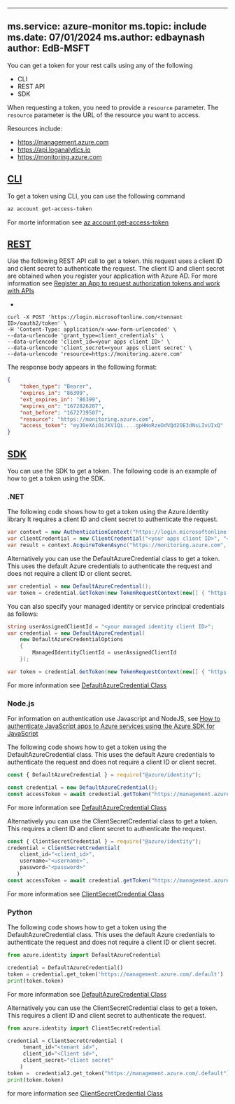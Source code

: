 
---
ms.service: azure-monitor
ms.topic: include
ms.date: 07/01/2024
ms.author: edbaynash
author: EdB-MSFT
---

You can get a token for your rest calls using any of the following 
- CLI
- REST API
- SDK

When requesting a token, you need to provide a `resource` parameter. The `resource` parameter is the URL of the resource you want to access. 

Resources include:
- https://management.azure.com
- https://api.loganalytics.io
- https://monitoring.azure.com 


## [CLI](#tab/cli)

To get a token using CLI, you can use the following command

```bash
az account get-access-token 
```

For morte information see [az account get-access-token](/cli/azure/account?view=azure-cli-latest#az-account-get-access-token)


## [REST](#tab/rest)

Use the following REST API call to get a token.
this request uses a client ID and client secret to authenticate the request. The client ID and client secret are obtained when you register your application with Azure AD. For more information see [Register an App to request authorization tokens and work with APIs](/azure/azure-monitor/logs/api/register-app-for-token?tabs=portal)



- 

```console
curl -X POST 'https://login.microsoftonline.com/<tennant ID>/oauth2/token' \
-H 'Content-Type: application/x-www-form-urlencoded' \
--data-urlencode 'grant_type=client_credentials' \
--data-urlencode 'client_id=<your apps client ID>' \
--data-urlencode 'client_secret=<your apps client secret' \
--data-urlencode 'resource=https://monitoring.azure.com'
```

The response body appears in the following format:

```JSON
{
    "token_type": "Bearer",
    "expires_in": "86399",
    "ext_expires_in": "86399",
    "expires_on": "1672826207",
    "not_before": "1672739507",
    "resource": "https://monitoring.azure.com",
    "access_token": "eyJ0eXAiOiJKV1Qi....gpHWoRzeDdVQd2OE3dNsLIvUIxQ"
}
```

## [SDK](#tab/SDK)

You can use the SDK to get a token. The following code is an example of how to get a token using the SDK.

### .NET

The following code shows how to get a token using the Azure.Identity library It requires a client ID and client secret to authenticate the request. 
```csharp
var context = new AuthenticationContext("https://login.microsoftonline.com/<tennant ID>");
var clientCredential = new ClientCredential("<your apps client ID>", "<your apps client secret>");
var result = context.AcquireTokenAsync("https://monitoring.azure.com", clientCredential).Result;
```    

Alternatively you can use the DefaultAzureCredential class to get a token. This uses the default Azure credentials to authenticate the request and does not require a client ID or client secret.

```csharp
var credential = new DefaultAzureCredential();
var token = credential.GetToken(new TokenRequestContext(new[] { "https://management.azure.com/.default" }));
```


You can also specify your managed identity or service principal credentials as follows:

```csharp
string userAssignedClientId = "<your managed identity client ID>";
var credential = new DefaultAzureCredential(
    new DefaultAzureCredentialOptions
    {
        ManagedIdentityClientId = userAssignedClientId
    });

var token = credential.GetToken(new TokenRequestContext(new[] { "https://management.azure.com/.default" }));

```
For more information see [DefaultAzureCredential Class](/dotnet/api/azure.identity.defaultazurecredential?view=azure-dotnet)


### Node.js

For information on authentication use Javascript and NodeJS,  see [How to authenticate JavaScript apps to Azure services using the Azure SDK for JavaScript](/azure/developer/javascript/sdk/authentication/overview)


The following code shows how to get a token using the DefaultAzureCredential class. This uses the default Azure credentials to authenticate the request and does not require a client ID or client secret.

```javascript
const { DefaultAzureCredential } = require("@azure/identity");

const credential = new DefaultAzureCredential();
const accessToken = await credential.getToken("https://management.azure.com/.default");
```
For more information see [DefaultAzureCredential Class](/javascript/api/@azure/identity/defaultazurecredential?view=azure-node-latest)

Alternatively you can use the ClientSecretCredential class to get a token. This requires a client ID and client secret to authenticate the request.

```javascript
const { ClientSecretCredential } = require("@azure/identity");
credential = ClientSecretCredential(
    client_id="<client_id>",
    username="<username>",
    password="<password>"
   )
const accessToken = await credential.getToken("https://management.azure.com/.default");
```
For more information see [ClientSecretCredential Class](/javascript/api/@azure/identity/clientsecretcredential?view=azure-node-latest)

### Python

The following code shows how to get a token using the DefaultAzureCredential class. This uses the default Azure credentials to authenticate the request and does not require a client ID or client secret.

```python
from azure.identity import DefaultAzureCredential

credential = DefaultAzureCredential()
token = credential.get_token('https://management.azure.com/.default')
print(token.token)
```
For more information see [DefaultAzureCredential Class](/python/api/azure-identity/azure.identity.defaultazurecredential?view=azure-python)

Alternatively you can use the ClientSecretCredential class to get a token. This requires a client ID and client secret to authenticate the request.

```python
from azure.identity import ClientSecretCredential

credential = ClientSecretCredential (
     tenant_id="<tenant id>",
     client_id="<Client id>",
     client_secret="client secret"
    )
token =  credential2.get_token("https://management.azure.com/.default")
print(token.token)
```

 for more information see [ClientSecretCredential Class](/python/api/azure-identity/azure.identity.clientsecretcredential?view=azure-python)
